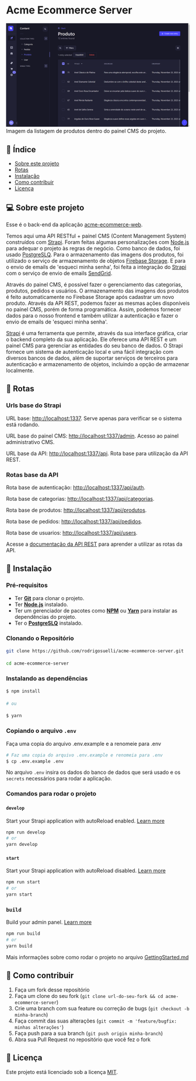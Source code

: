 # Acme Ecommerce Server

![Screenshot](.github/screenshot.png)
Imagem da listagem de produtos dentro do painel CMS do projeto.

## 📌 Índice

- [Sobre este projeto](#-sobre-este-projeto)
- [Rotas](#-rotas)
- [Instalação](#-instalação)
- [Como contribuir](#-como-contribuir)
- [Licença](#-licença)

## 💻 Sobre este projeto

Esse é o back-end da aplicação [acme-ecommerce-web](https://github.com/rodrigosuelli/acme-ecommerce-web).

Temos aqui uma API RESTful + painel CMS (Content Management System) construídos com [Strapi](https://strapi.io). Foram feitas algumas personalizações com [Node.js](https://nodejs.org/en/) para adequar o projeto às regras de negócio. Como banco de dados, foi usado [PostgreSLQ](https://www.postgresql.org/). Para o armazenamento das imagens dos produtos, foi utilizado o serviço de armazenamento de objetos [Firebase Storage](https://firebase.google.com/docs/storage). E para o envio de emails de 'esqueci minha senha', foi feita a integração do [Strapi](https://strapi.io) com o serviço de envio de emails [SendGrid](https://sendgrid.com/en-us).

Através do painel CMS, é possível fazer o gerenciamento das categorias, produtos, pedidos e usuários. O armazenamento das imagens dos produtos é feito automaticamente no Firebase Storage após cadastrar um novo produto. Através da API REST, podemos fazer as mesmas ações disponíveis no painel CMS, porém de forma programática. Assim, podemos fornecer dados para o nosso frontend e também utilizar a autenticação e fazer o envio de emails de 'esqueci minha senha'.

[Strapi](https://strapi.io) é uma ferramenta que permite, através da sua interface gráfica, criar o backend completo da sua aplicação. Ele oferece uma API REST e um painel CMS para gerenciar as entidades do seu banco de dados. O Strapi fornece um sistema de autenticação local e uma fácil integração com diversos bancos de dados, além de suportar serviços de terceiros para autenticação e armazenamento de objetos, incluindo a opção de armazenar localmente.

## 📃 Rotas

### Urls base do Strapi

URL base: <http://localhost:1337>. Serve apenas para verificar se o sistema está rodando.

URL base do painel CMS: <http://localhost:1337/admin>. Acesso ao painel administrativo CMS.

URL base da API: <http://localhost:1337/api>. Rota base para utilização da API REST.

### Rotas base da API

Rota base de autenticação: <http://localhost:1337/api/auth>.

Rota base de categorias: <http://localhost:1337/api/categorias>.

Rota base de produtos: <http://localhost:1337/api/produtos>.

Rota base de pedidos: <http://localhost:1337/api/pedidos>.

Rota base de usuarios: <http://localhost:1337/api/users>.

Acesse a [documentação da API REST](https://docs.strapi.io/dev-docs/api/rest) para aprender a utilizar as rotas da API.

## 🚀 Instalação

### Pré-requisitos

- Ter [**Git**](https://git-scm.com/) para clonar o projeto.
- Ter [**Node.js**](https://nodejs.org/en/) instalado.
- Ter um gerenciador de pacotes como [**NPM**](https://www.npmjs.com/get-npm) ou [**Yarn**](https://classic.yarnpkg.com/en/) para instalar as dependências do projeto.
- Ter o [**PostgreSLQ**](https://www.postgresql.org/) instalado.

### Clonando o Repositório

```bash
git clone https://github.com/rodrigosuelli/acme-ecommerce-server.git

cd acme-ecommerce-server
```

### Instalando as dependências

```bash
$ npm install

# ou

$ yarn
```

### Copiando o arquivo `.env`

Faça uma copia do arquivo .env.example e a renomeie para .env

```bash
# Faz uma copia do arquivo .env.example e renomeia para .env
$ cp .env.example .env
```

No arquivo `.env` insira os dados do banco de dados que será usado e os `secrets` necessários para rodar a aplicação.

### Comandos para rodar o projeto

#### `develop`

Start your Strapi application with autoReload enabled. [Learn more](https://docs.strapi.io/dev-docs/cli#strapi-develop)

```bash
npm run develop
# or
yarn develop
```

#### `start`

Start your Strapi application with autoReload disabled. [Learn more](https://docs.strapi.io/dev-docs/cli#strapi-start)

```bash
npm run start
# or
yarn start
```

### `build`

Build your admin panel. [Learn more](https://docs.strapi.io/dev-docs/cli#strapi-build)

```bash
npm run build
# or
yarn build
```

Mais informações sobre como rodar o projeto no arquivo [GettingStarted.md](.github/GettingStarted.md)

## 🤔 Como contribuir

1. Faça um fork desse repositório
2. Faça um clone do seu fork (`git clone url-do-seu-fork && cd acme-ecommerce-server`)
3. Crie uma branch com sua feature ou correção de bugs (`git checkout -b minha-branch`)
4. Faça commit das suas alterações (`git commit -m 'feature/bugfix: minhas alterações'`)
5. Faça push para a sua branch (`git push origin minha-branch`)
6. Abra sua Pull Request no repositório que você fez o fork

## 📝 Licença

Este projeto está licenciado sob a licença [MIT](./LICENSE).
